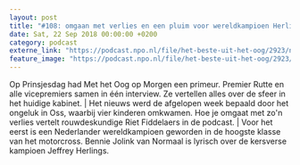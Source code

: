 ```yaml
---
layout: post
title: "#108: omgaan met verlies en een pluim voor wereldkampioen Herlings"
date: Sat, 22 Sep 2018 00:00:00 +0200
category: podcast
externe_link: "https://podcast.npo.nl/file/het-beste-uit-het-oog/2923/nporadio1_het-beste-uit-het-oog_20180922_108-omgaan-met-verlies-en-een-pluim-voor-wereldkampioen-herlings.mp3"
feature_image: "https://podcast.npo.nl/file/het-beste-uit-het-oog/2923/nporadio1_het-beste-uit-het-oog_20180922_108-omgaan-met-verlies-en-een-pluim-voor-wereldkampioen-herlings.mp3"
---
```


Op Prinsjesdag had Met het Oog op Morgen een primeur. Premier Rutte en alle vicepremiers samen in één interview. Ze vertellen alles over de sfeer in het huidige kabinet. | Het nieuws werd de afgelopen week bepaald door het ongeluk in Oss, waarbij vier kinderen omkwamen. Hoe je omgaat met zo'n verlies vertelt rouwdeskundige Riet Fiddelaers in de podcast. | Voor het eerst is een Nederlander wereldkampioen geworden in de hoogste klasse van het motorcross. Bennie Jolink van Normaal is lyrisch over de kersverse kampioen Jeffrey Herlings.
